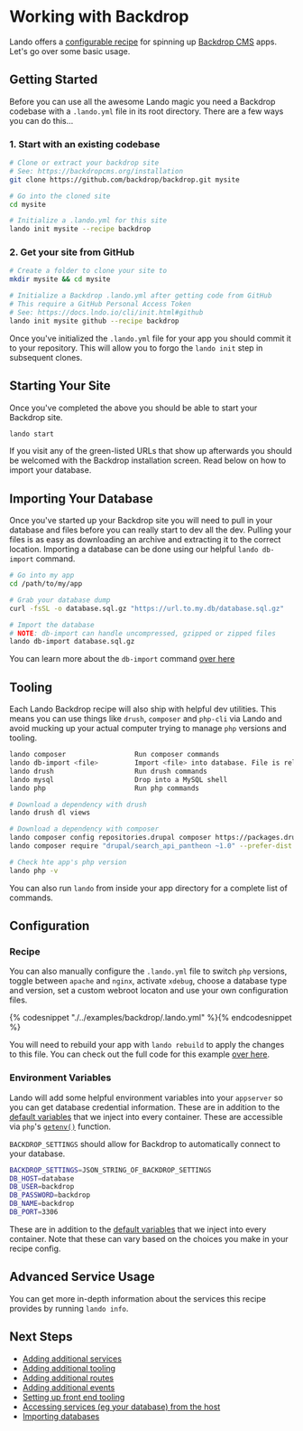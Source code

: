 Working with Backdrop
=====================

Lando offers a [configurable recipe](./../recipes/backdrop.md) for spinning up [Backdrop CMS](https://backdropcms.org/) apps. Let's go over some basic usage.

<!-- toc -->

Getting Started
---------------

Before you can use all the awesome Lando magic you need a Backdrop codebase with a `.lando.yml` file in its root directory. There are a few ways you can do this...

### 1. Start with an existing codebase

```bash
# Clone or extract your backdrop site
# See: https://backdropcms.org/installation
git clone https://github.com/backdrop/backdrop.git mysite

# Go into the cloned site
cd mysite

# Initialize a .lando.yml for this site
lando init mysite --recipe backdrop
```

### 2. Get your site from GitHub

```bash
# Create a folder to clone your site to
mkdir mysite && cd mysite

# Initialize a Backdrop .lando.yml after getting code from GitHub
# This require a GitHub Personal Access Token
# See: https://docs.lndo.io/cli/init.html#github
lando init mysite github --recipe backdrop
```

Once you've initialized the `.lando.yml` file for your app you should commit it to your repository. This will allow you to forgo the `lando init` step in subsequent clones.

Starting Your Site
------------------

Once you've completed the above you should be able to start your Backdrop site.

```bash
lando start
```

If you visit any of the green-listed URLs that show up afterwards you should be welcomed with the Backdrop installation screen. Read below on how to import your database.

Importing Your Database
-----------------------

Once you've started up your Backdrop site you will need to pull in your database and files before you can really start to dev all the dev. Pulling your files is as easy as downloading an archive and extracting it to the correct location. Importing a database can be done using our helpful `lando db-import` command.

```bash
# Go into my app
cd /path/to/my/app

# Grab your database dump
curl -fsSL -o database.sql.gz "https://url.to.my.db/database.sql.gz"

# Import the database
# NOTE: db-import can handle uncompressed, gzipped or zipped files
lando db-import database.sql.gz
```

You can learn more about the `db-import` command [over here](./db-import.md)

Tooling
-------

Each Lando Backdrop recipe will also ship with helpful dev utilities. This means you can use things like `drush`, `composer` and `php-cli` via Lando and avoid mucking up your actual computer trying to manage `php` versions and tooling.

```bash
lando composer                 Run composer commands
lando db-import <file>         Import <file> into database. File is relative to approot.
lando drush                    Run drush commands
lando mysql                    Drop into a MySQL shell
lando php                      Run php commands
```

```bash
# Download a dependency with drush
lando drush dl views

# Download a dependency with composer
lando composer config repositories.drupal composer https://packages.drupal.org/8
lando composer require "drupal/search_api_pantheon ~1.0" --prefer-dist

# Check hte app's php version
lando php -v
```

You can also run `lando` from inside your app directory for a complete list of commands.

Configuration
-------------

### Recipe

You can also manually configure the `.lando.yml` file to switch `php` versions, toggle between `apache` and `nginx`, activate `xdebug`, choose a database type and version, set a custom webroot locaton and use your own configuration files.

{% codesnippet "./../examples/backdrop/.lando.yml" %}{% endcodesnippet %}

You will need to rebuild your app with `lando rebuild` to apply the changes to this file. You can check out the full code for this example [over here](https://github.com/kalabox/lando/tree/master/examples/backdrop).

### Environment Variables

Lando will add some helpful environment variables into your `appserver` so you can get database credential information. These are in addition to the [default variables](./../config/services.md#environment) that we inject into every container. These are accessible via `php`'s [`getenv()`](http://php.net/manual/en/function.getenv.php) function.

`BACKDROP_SETTINGS` should allow for Backdrop to automatically connect to your database.

```bash
BACKDROP_SETTINGS=JSON_STRING_OF_BACKDROP_SETTINGS
DB_HOST=database
DB_USER=backdrop
DB_PASSWORD=backdrop
DB_NAME=backdrop
DB_PORT=3306
```

These are in addition to the [default variables](./../config/services.md#environment) that we inject into every container. Note that these can vary based on the choices you make in your recipe config.

Advanced Service Usage
----------------------

You can get more in-depth information about the services this recipe provides by running `lando info`.

Next Steps
----------

*   [Adding additional services](./../tutorials/setup-additional-tooling.md)
*   [Adding additional tooling](./../tutorials/setup-additional-tooling.md)
*   [Adding additional routes](./../config/proxy.md)
*   [Adding additional events](./../config/events.md)
*   [Setting up front end tooling](./../tutorials/frontend.md)
*   [Accessing services (eg your database) from the host](./../tutorials/frontend.md)
*   [Importing databases](./../tutorials/db-import.md)
